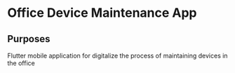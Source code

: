 # Office Device Maintenance App

## Purposes

Flutter mobile application for digitalize the process of maintaining devices in the office
